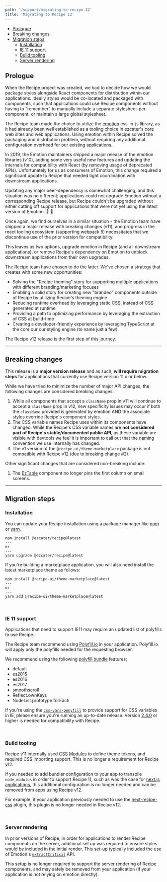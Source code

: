```yaml
---
path: '/support/migrating-to-recipe-12'
title: 'Migrating to Recipe 12'
---
```


- [Prologue](#prologue)
- [Breaking changes](#breaking-changes)
- [Migration steps](#migration-steps)
  - [Installation](#installation)
  - [IE 11 support](#ie-11-support)
  - [Build tooling](#build-tooling)
  - [Server rendering](#server-rendering)

## Prologue

When the Recipe project was created, we had to decide how we would package styles alongside React components for distribution within our applications. Ideally styles would be co-located and packaged with components, such that applications could use Recipe components without having to "remember" to manually include a separate stylesheet-per-component, or maintain a large global stylesheet.

The Recipe team made the choice to utilize the [emotion](https://emotion.sh/docs/introduction) css-in-js library, as it had already been well established as a tooling choice in ezcater's core web sites and web applications. Using emotion within Recipe solved the packaging and distribution problem, without requiring any additional configuration overhead for our existing applications.

In 2019, the Emotion maintainers shipped a major release of the emotion libraries (v10), adding some very useful new features and updating the internals for compatibility with React (by removing usage of deprecated APIs). Unfortunately for us as consumers of Emotion, this change required a significant update to Recipe that needed tight coordination with downstream applications. 

Updating any major peer-dependency is somewhat challenging, and this situation was no different; applications could not upgrade Emotion without a corresponding Recipe release, but Recipe couldn't be upgraded without either cutting off support for applications that were not yet using the latest version of Emotion. 🐔 🥚

Once again, we find ourselves in a similar situation - the Emotion team have shipped a major release with breaking changes (v11), and progress in the react tooling ecosystem (supporting webpack 5) necessitates that we discontinue use of the prior version for compatibility.

This leaves us two options, upgrade emotion in Recipe (and all downstream applications), or remove Recipe's dependency on Emotion to unblock downstream applications from their own upgrades.

The Recipe team have chosen to do the latter. We've chosen a strategy that creates with some new opportunities: 

- Solving the "Recipe theming" story for supporting multiple applications with different branding/marketing focuses
- Enabling a solid story for creating new "branded" components outside of Recipe by utilizing Recipe's theming engine
- Reducing runtime overhead by leveraging static CSS, instead of CSS generated at runtime
- Providing a path to optimizing performance by leveraging the extraction of CSS at build-time
- Creating a developer-friendly experience by leveraging TypeScript at the core our our styling engine (to name just a few).

The Recipe v12 release is the first step of this journey.

---

## Breaking changes

This release is a **major version release** and as such, **will require migration steps** for applications that currently use Recipe version 11.x or below.

While we have tried to minimize the number of major API changes, the following changes are considered breaking changes:

1.  While all components that accept a `className` prop in v11 will continue to accept a `className` prop in v12, new specificity issues may occur if both the `className` provided is generated by emotion AND the associate styles override Recipe's component styles.
2. The CSS variable names Recipe uses within its components have changed. While the Recipe's CSS variable names are **not considered part of Recipe's stable/documented public API**, as these variable are visible with devtools we feel it is important to call out that the naming convention we use internally has changed.
3. The v1 version of the `@recipe-ui/theme-marketplace` package is not compatible with Recipe v12 (due to breaking change #2).

Other significant changes that are considered non-breaking include:

1. The [EzTable](/components/EzTable) component no longer pins the first column on small screens.


---

## Migration steps

### Installation

You can update your Recipe installation using a package manager like [npm](https://docs.npmjs.com/cli/v6/commands/npm) or [yarn](https://classic.yarnpkg.com/lang/en/).

```term
npm install @ezcater/recipe@latest
---
or
---
yarn upgrade @ezcater/recipe@latest
```

If you're building a marketplace application, you will also need install the latest marketplace theme as follows:

```term
npm install @recipe-ui/theme-marketplace@latest
---
or
---
yarn add @recipe-ui/theme-marketplace@latest
```

<br>

### IE 11 support

Applications that need to support IE11 may require an updated list of polyfills to use Recipe.

The Recipe team recommend using [Polyfill.io](https://polyfill.io/) in your application. Polyfill.io will apply only the polyfills needed for the requesting browser.

We recommend using the following [polyfill bundle](https://polyfill.io/v3/url-builder/) features:

- default
- es2015
- es2016
- es2017
- smoothscroll
- Reflect.ownKeys
- NodeList.prototype.forEach

If you're using the [`css-vars-ponyfill`](https://github.com/jhildenbiddle/css-vars-ponyfill) to provide support for CSS variables in IE, please ensure you're running an up-to-date release. Version [2.4.0](https://github.com/jhildenbiddle/css-vars-ponyfill/blob/master/CHANGELOG.md#240) or higher is needed for compatibility with Recipe.

<br>

### Build tooling

Recipe v11 internally used [CSS Modules](https://github.com/css-modules/css-modules) to define theme tokens, and required CSS importing support. This is no longer a requirement for Recipe v12.

If you needed to add bundler configuration to your app to transpile `node_modules` in order to support Recipe 11, such as was the case for [next.js applications](https://ezcater.github.io/recipe/support/migrating-to-recipe-11#nextjs), this additional configuration is no longer needed and can be removed from apps using Recipe v12. 

For example, if your application previously needed to use the [next-recipe-css](https://github.com/ezcater/recipe/tree/d71b0e18c949b2e5abf4c3a7158428d508b874bb/packages/next-recipe-css) plugin, this plugin is no longer needed in Recipe v12.



<br>

### Server rendering

In prior versions of Recipe, in order for applications to render Recipe components on the server, additional set up was required to ensure styles would be included in the initial render. This set-up typically included the use of Emotion's [`extractCritical`](https://emotion.sh/docs/ssr#extractcritical) API.

This setup is no longer required to support the server rendering of Recipe components, and may safely be removed from your application (if your application is not relying on emotion directly).

